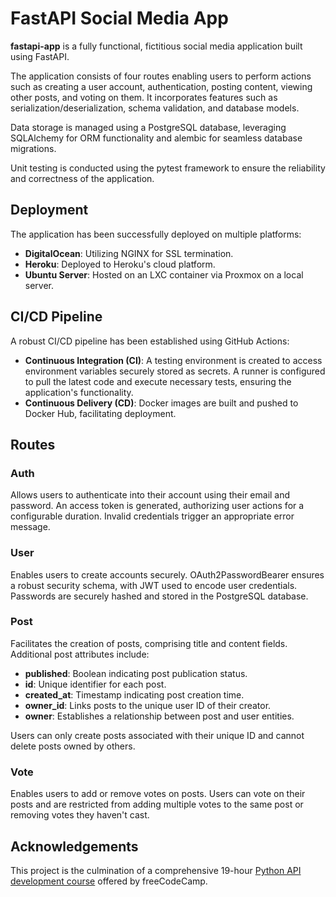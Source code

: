 # FastAPI Social Media App

**fastapi-app** is a fully functional, fictitious social media application built using FastAPI.

The application consists of four routes enabling users to perform actions such as creating a user account, authentication, posting content, viewing other posts, and voting on them. It incorporates features such as serialization/deserialization, schema validation, and database models.

Data storage is managed using a PostgreSQL database, leveraging SQLAlchemy for ORM functionality and alembic for seamless database migrations.

Unit testing is conducted using the pytest framework to ensure the reliability and correctness of the application.

## Deployment

The application has been successfully deployed on multiple platforms:

- **DigitalOcean**: Utilizing NGINX for SSL termination.
- **Heroku**: Deployed to Heroku's cloud platform.
- **Ubuntu Server**: Hosted on an LXC container via Proxmox on a local server.

## CI/CD Pipeline

A robust CI/CD pipeline has been established using GitHub Actions:

- **Continuous Integration (CI)**: A testing environment is created to access environment variables securely stored as secrets. A runner is configured to pull the latest code and execute necessary tests, ensuring the application's functionality.
- **Continuous Delivery (CD)**: Docker images are built and pushed to Docker Hub, facilitating deployment.

## Routes

### Auth
Allows users to authenticate into their account using their email and password. An access token is generated, authorizing user actions for a configurable duration. Invalid credentials trigger an appropriate error message.

### User
Enables users to create accounts securely. OAuth2PasswordBearer ensures a robust security schema, with JWT used to encode user credentials. Passwords are securely hashed and stored in the PostgreSQL database.

### Post
Facilitates the creation of posts, comprising title and content fields. Additional post attributes include:

- **published**: Boolean indicating post publication status.
- **id**: Unique identifier for each post.
- **created_at**: Timestamp indicating post creation time.
- **owner_id**: Links posts to the unique user ID of their creator.
- **owner**: Establishes a relationship between post and user entities.

Users can only create posts associated with their unique ID and cannot delete posts owned by others.

### Vote
Enables users to add or remove votes on posts. Users can vote on their posts and are restricted from adding multiple votes to the same post or removing votes they haven't cast.

## Acknowledgements

This project is the culmination of a comprehensive 19-hour [Python API development course](https://www.freecodecamp.org/news/creating-apis-with-python-free-19-hour-course/) offered by freeCodeCamp.
